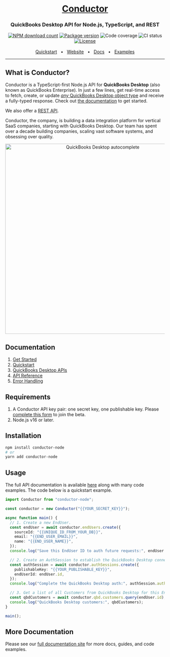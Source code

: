 <!-- markdownlint-disable MD033 MD041 -->
<div align="center">
  <h1><a href="https://conductor.is">Conductor</a></h1>
  <h3>QuickBooks Desktop API for Node.js, TypeScript, and REST</h3>
  <a href="https://npmjs.com/package/conductor-node"><img src="https://img.shields.io/npm/dm/conductor-node.svg?logo=npm" alt="NPM download count"></a>
  <a href="https://npmjs.org/package/conductor-node"><img src="https://img.shields.io/npm/v/conductor-node.svg?logo=npm" alt="Package version"></a>
  <img src="https://img.shields.io/badge/coverage-100%25-brightgreen" alt="Code coverage">
  <img src="https://img.shields.io/badge/CI-passing-brightgreen?logo=github" alt="CI status">
  <a href="LICENSE"><img src="https://img.shields.io/npm/l/conductor-node.svg?color=blue&logo=github" alt="License" /></a>
  <br />
  <br />
  <a href="https://docs.conductor.is/overview/quickstart">Quickstart</a>
  <span>&nbsp;&nbsp;•&nbsp;&nbsp;</span>
  <a href="https://conductor.is">Website</a>
  <span>&nbsp;&nbsp;•&nbsp;&nbsp;</span>
  <a href="https://docs.conductor.is">Docs</a>
  <span>&nbsp;&nbsp;•&nbsp;&nbsp;</span>
  <a href="https://docs.conductor.is/qbd-objects">Examples</a>
  <br />
  <hr />
</div>

## What is Conductor?

Conductor is a TypeScript-first Node.js API for **QuickBooks Desktop** (also known as QuickBooks Enterprise). In just a few lines, get real-time access to fetch, create, or update [_any_ QuickBooks Desktop object type](https://docs.conductor.is/qbd/api#supported-object-types) and receive a fully-typed response. Check out [the documentation](https://docs.conductor.is) to get started.

We also offer a [REST API](https://docs.conductor.is/usage/rest).

Conductor, the company, is building a data integration platform for vertical SaaS companies, starting with QuickBooks Desktop. Our team has spent over a decade building companies, scaling vast software systems, and obsessing over quality.

<!-- markdownlint-disable MD033 -->
<div align="center">
  <a href="https://docs.conductor.is"><img src="https://user-images.githubusercontent.com/170023/213273732-83dd6881-0b36-4787-820b-bd55cdc8444f.jpg" alt="QuickBooks Desktop autocomplete" width="600" /></a>
</div>

## Documentation

1. [Get Started](https://docs.conductor.is/overview/get-started)
2. [Quickstart](https://docs.conductor.is/overview/quickstart)
3. [QuickBooks Desktop APIs](https://docs.conductor.is/qbd/api)
4. [API Reference](https://docs.conductor.is/apis)
5. [Error Handling](https://docs.conductor.is/usage/error-handling)

## Requirements

1. A Conductor API key pair: one secret key, one publishable key. Please [complete this form](https://forms.gle/1LTGXy2Hcyzw6qWa6) to join the beta.
2. Node.js v16 or later.

## Installation

```sh
npm install conductor-node
# or
yarn add conductor-node
```

## Usage

The full API documentation is available [here](https://docs.conductor.is) along with many code examples. The code below is a quickstart example.

```ts
import Conductor from "conductor-node";

const conductor = new Conductor("{{YOUR_SECRET_KEY}}");

async function main() {
  // 1. Create a new EndUser.
  const endUser = await conductor.endUsers.create({
    sourceId: "{{UNIQUE_ID_FROM_YOUR_DB}}",
    email: "{{END_USER_EMAIL}}",
    name: "{{END_USER_NAME}}",
  });
  console.log("Save this EndUser ID to auth future requests:", endUser.id);

  // 2. Create an AuthSession to establish the QuickBooks Desktop connection.
  const authSession = await conductor.authSessions.create({
    publishableKey: "{{YOUR_PUBLISHABLE_KEY}}",
    endUserId: endUser.id,
  });
  console.log("Complete the QuickBooks Desktop auth:", authSession.authFlowUrl);

  // 3. Get a list of all Customers from QuickBooks Desktop for this EndUser.
  const qbdCustomers = await conductor.qbd.customers.query(endUser.id);
  console.log("QuickBooks Desktop customers:", qbdCustomers);
}

main();
```

## More Documentation

Please see our [full documentation site](https://docs.conductor.is) for more docs, guides, and code examples.
